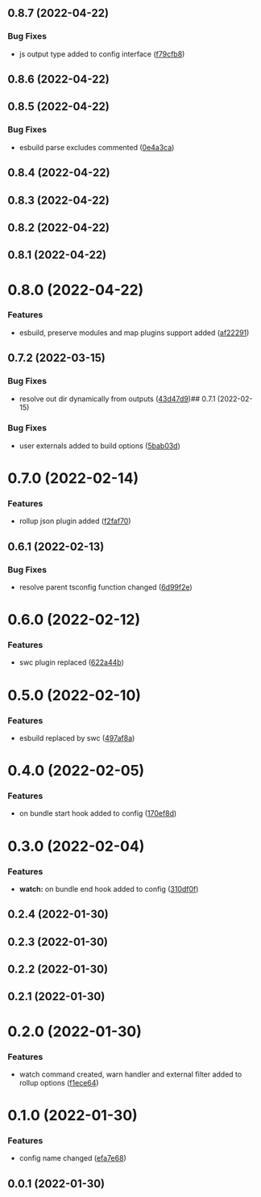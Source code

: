 

## 0.8.7 (2022-04-22)


### Bug Fixes

* js output type added to config interface ([f79cfb8](https://github.com/techkit/bauen/commit/f79cfb82d196ce4c97af1868f694e96d37f4f58b))

## 0.8.6 (2022-04-22)

## 0.8.5 (2022-04-22)


### Bug Fixes

* esbuild parse excludes commented ([0e4a3ca](https://github.com/techkit/bauen/commit/0e4a3ca2b87185e358703db7bc62de95cbfb7170))

## 0.8.4 (2022-04-22)

## 0.8.3 (2022-04-22)

## 0.8.2 (2022-04-22)

## 0.8.1 (2022-04-22)

# 0.8.0 (2022-04-22)


### Features

* esbuild, preserve modules and map plugins support added ([af22291](https://github.com/techkit/bauen/commit/af222919da73e645091a844dc76faf9067ffcd16))

## 0.7.2 (2022-03-15)


### Bug Fixes

* resolve out dir dynamically from outputs ([43d47d9](https://github.com/techkit/bauen/commit/43d47d9ef84c836b9fc161bcd4063a92973d23c8))## 0.7.1 (2022-02-15)


### Bug Fixes

* user externals added to build options ([5bab03d](https://github.com/techkit/bauen/commit/5bab03d0d5129aca03d04d08f933e36a31875a01))

# 0.7.0 (2022-02-14)


### Features

* rollup json plugin added ([f2faf70](https://github.com/techkit/bauen/commit/f2faf70ef460d0cfdc44fbeb249397757705eda0))

## 0.6.1 (2022-02-13)


### Bug Fixes

* resolve parent tsconfig function changed ([6d99f2e](https://github.com/techkit/bauen/commit/6d99f2ecd9e20c63345063ab5a1b12319dd68875))

# 0.6.0 (2022-02-12)


### Features

* swc plugin replaced ([622a44b](https://github.com/techkit/bauen/commit/622a44b0a7d0cbb42e0ccd0a8b3ee4d8915d22a6))

# 0.5.0 (2022-02-10)


### Features

* esbuild replaced by swc ([497af8a](https://github.com/techkit/bauen/commit/497af8a9f58d2aa1ac72602604788db7ae7bd672))

# 0.4.0 (2022-02-05)


### Features

* on bundle start hook added to config ([170ef8d](https://github.com/techkit/bauen/commit/170ef8db4bd7dd230992ed779ee978e83acde990))

# 0.3.0 (2022-02-04)


### Features

* **watch:** on bundle end hook added to config ([310df0f](https://github.com/techkit/bauen/commit/310df0f17f77c7319325e1febbcd6b56680ff048))

## 0.2.4 (2022-01-30)

## 0.2.3 (2022-01-30)

## 0.2.2 (2022-01-30)

## 0.2.1 (2022-01-30)

# 0.2.0 (2022-01-30)


### Features

* watch command created, warn handler and external filter added to rollup options ([f1ece64](https://github.com/techkit/bauen/commit/f1ece648c3a2495d95da8e85d91cb65348a7e944))

# 0.1.0 (2022-01-30)


### Features

* config name changed ([efa7e68](https://github.com/techkit/bauen/commit/efa7e688103b713da5406150c645926c8f591e45))

## 0.0.1 (2022-01-30)